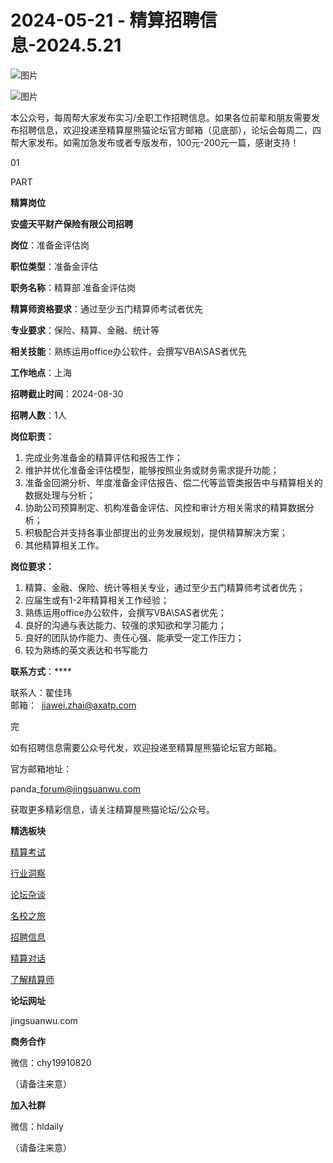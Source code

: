 # 2024-05-21 - 精算招聘信息-2024.5.21

![图片](https://mmbiz.qpic.cn/mmbiz_jpg/PVTr5cqOmdsiaicIRGthO3IhpdkibrFUWVU1xAtP9ZY24c0vAhCVJo55thjfrfia19NvibyVvich2UW9I8vGCty5LxNw/640?wx_fmt=jpeg&tp=webp&wxfrom=5&wx_lazy=1)

![图片](https://mmbiz.qpic.cn/mmbiz_png/7QRTvkK2qC63c02mKcsfAaJ8sNcicTvg22UkHHibvKiasFS9FS6E4FeV0Dibe7as7h4tm8p7EfNfI06adlGbL2icYjw/640?wx_fmt=png&tp=webp&wxfrom=5&wx_lazy=1)

本公众号，每周帮大家发布实习/全职工作招聘信息。如果各位前辈和朋友需要发布招聘信息，欢迎投递至精算屋熊猫论坛官方邮箱（见底部），论坛会每周二，四帮大家发布。如需加急发布或者专版发布，100元-200元一篇，感谢支持！

01

PART

**精算岗位**

**安盛天平财产保险有限公司招聘**

**岗位**：准备金评估岗

**职位类型**：准备金评估

**职务名称**：精算部 准备金评估岗

**精算师资格要求**：通过至少五门精算师考试者优先

**专业要求**：保险、精算、金融、统计等

**相关技能**：熟练运用office办公软件，会撰写VBA\SAS者优先

**工作地点**：上海

**招聘截止时间**：2024-08-30

**招聘人数**：1人

**岗位职责：**

1. 完成业务准备金的精算评估和报告工作；
2. 维护并优化准备金评估模型，能够按照业务或财务需求提升功能；
3. 准备金回溯分析、年度准备金评估报告、偿二代等监管类报告中与精算相关的数据处理与分析；
4. 协助公司预算制定、机构准备金评估、风控和审计方相关需求的精算数据分析；
5. 积极配合并支持各事业部提出的业务发展规划，提供精算解决方案；
6. 其他精算相关工作。

**岗位要求：**

1. 精算、金融、保险、统计等相关专业，通过至少五门精算师考试者优先；
2. 应届生或有1-2年精算相关工作经验；
3. 熟练运用office办公软件，会撰写VBA\SAS者优先；
4. 良好的沟通与表达能力、较强的求知欲和学习能力；
5. 良好的团队协作能力、责任心强、能承受一定工作压力；
6. 较为熟练的英文表达和书写能力

****联系方式****：****

联系人：翟佳玮  
邮箱：  jiawei.zhai@axatp.com


完

如有招聘信息需要公众号代发，欢迎投递至精算屋熊猫论坛官方邮箱。

官方邮箱地址：

panda\_forum@jingsuanwu.com

获取更多精彩信息，请关注精算屋熊猫论坛/公众号。

**精选板块**

[精算考试](https://mp.weixin.qq.com/mp/appmsgalbum?__biz=Mzg5NzkwMTMzMA==&action=getalbum&album_id=2804960172988448769#wechat_redirect)

[行业洞察](https://mp.weixin.qq.com/mp/appmsgalbum?__biz=Mzg5NzkwMTMzMA==&action=getalbum&album_id=2804965799378829313#wechat_redirect)

[论坛杂谈](https://mp.weixin.qq.com/mp/appmsgalbum?__biz=Mzg5NzkwMTMzMA==&action=getalbum&album_id=2804979947286315009#wechat_redirect)

[名校之旅](https://mp.weixin.qq.com/mp/appmsgalbum?__biz=Mzg5NzkwMTMzMA==&action=getalbum&album_id=2804975288236654595#wechat_redirect)

[招聘信息](https://mp.weixin.qq.com/mp/appmsgalbum?__biz=Mzg5NzkwMTMzMA==&action=getalbum&album_id=2809916434738069507#wechat_redirect)

[精算对话](https://mp.weixin.qq.com/mp/appmsgalbum?__biz=Mzg5NzkwMTMzMA==&action=getalbum&album_id=3028246288796221446#wechat_redirect)

[了解精算师](https://mp.weixin.qq.com/mp/appmsgalbum?__biz=Mzg5NzkwMTMzMA==&action=getalbum&album_id=2804971247444180995#wechat_redirect)

**论坛网址**

jingsuanwu.com

**商务合作**

微信：chy19910820

（请备注来意）

**加入社群**

微信：hldaily

（请备注来意）